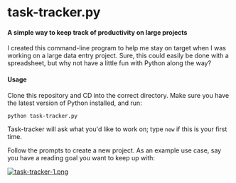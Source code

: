 # task-tracker.py

#### A simple way to keep track of productivity on large projects 

I created this command-line program to help me stay on target when I was working on a large data entry project. Sure, this could easily be done with a spreadsheet, but why not have a little fun with Python along the way?

#### Usage

Clone this repository and CD into the correct directory. Make sure you have the latest version of Python installed, and run:

`python task-tracker.py`

Task-tracker will ask what you'd like to work on; type `new` if this is your first time.

Follow the prompts to create a new project. As an example use case, say you have a reading goal you want to keep up with: 

[![task-tracker-1.png](https://s14.postimg.org/m5jldocyp/task_tracker_1.png)](https://postimg.org/image/unt1i0jh9/)

